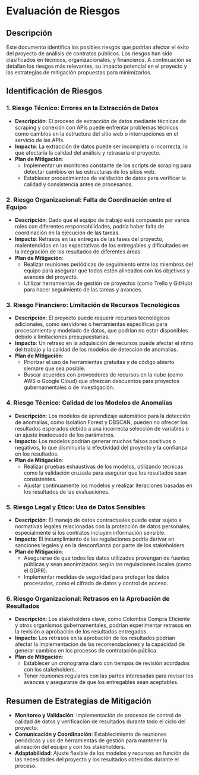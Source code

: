 # Evaluación de Riesgos

## Descripción
Este documento identifica los posibles riesgos que podrían afectar el éxito del proyecto de análisis de contratos públicos. Los riesgos han sido clasificados en técnicos, organizacionales, y financieros. A continuación se detallan los riesgos más relevantes, su impacto potencial en el proyecto y las estrategias de mitigación propuestas para minimizarlos.

## Identificación de Riesgos

### 1. **Riesgo Técnico: Errores en la Extracción de Datos**
- **Descripción**: El proceso de extracción de datos mediante técnicas de scraping y conexión con APIs puede enfrentar problemas técnicos como cambios en la estructura del sitio web o interrupciones en el servicio de las APIs.
- **Impacto**: La extracción de datos puede ser incompleta o incorrecta, lo que afectaría la calidad del análisis y retrasaría el proyecto.
- **Plan de Mitigación**:
  - Implementar un monitoreo constante de los scripts de scraping para detectar cambios en las estructuras de los sitios web.
  - Establecer procedimientos de validación de datos para verificar la calidad y consistencia antes de procesarlos.

### 2. **Riesgo Organizacional: Falta de Coordinación entre el Equipo**
- **Descripción**: Dado que el equipo de trabajo está compuesto por varios roles con diferentes responsabilidades, podría haber falta de coordinación en la ejecución de las tareas.
- **Impacto**: Retrasos en las entregas de las fases del proyecto, malentendidos en las expectativas de los entregables y dificultades en la integración de los resultados de diferentes áreas.
- **Plan de Mitigación**:
  - Realizar reuniones periódicas de seguimiento entre los miembros del equipo para asegurar que todos estén alineados con los objetivos y avances del proyecto.
  - Utilizar herramientas de gestión de proyectos (como Trello y GitHub) para hacer seguimiento de las tareas y avances.

### 3. **Riesgo Financiero: Limitación de Recursos Tecnológicos**
- **Descripción**: El proyecto puede requerir recursos tecnológicos adicionales, como servidores o herramientas específicas para procesamiento y modelado de datos, que podrían no estar disponibles debido a limitaciones presupuestarias.
- **Impacto**: Un retraso en la adquisición de recursos puede afectar el ritmo del trabajo y la calidad de los modelos de detección de anomalías.
- **Plan de Mitigación**:
  - Priorizar el uso de herramientas gratuitas y de código abierto siempre que sea posible.
  - Buscar acuerdos con proveedores de recursos en la nube (como AWS o Google Cloud) que ofrezcan descuentos para proyectos gubernamentales o de investigación.

### 4. **Riesgo Técnico: Calidad de los Modelos de Anomalías**
- **Descripción**: Los modelos de aprendizaje automático para la detección de anomalías, como Isolation Forest y DBSCAN, pueden no ofrecer los resultados esperados debido a una incorrecta selección de variables o un ajuste inadecuado de los parámetros.
- **Impacto**: Los modelos podrían generar muchos falsos positivos o negativos, lo que disminuiría la efectividad del proyecto y la confianza en los resultados.
- **Plan de Mitigación**:
  - Realizar pruebas exhaustivas de los modelos, utilizando técnicas como la validación cruzada para asegurar que los resultados sean consistentes.
  - Ajustar continuamente los modelos y realizar iteraciones basadas en los resultados de las evaluaciones.

### 5. **Riesgo Legal y Ético: Uso de Datos Sensibles**
- **Descripción**: El manejo de datos contractuales puede estar sujeto a normativas legales relacionadas con la protección de datos personales, especialmente si los contratos incluyen información sensible.
- **Impacto**: El incumplimiento de las regulaciones podría derivar en sanciones legales y en la desconfianza por parte de los stakeholders.
- **Plan de Mitigación**:
  - Asegurarse de que todos los datos utilizados provengan de fuentes públicas y sean anonimizados según las regulaciones locales (como el GDPR).
  - Implementar medidas de seguridad para proteger los datos procesados, como el cifrado de datos y control de acceso.

### 6. **Riesgo Organizacional: Retrasos en la Aprobación de Resultados**
- **Descripción**: Los stakeholders clave, como Colombia Compra Eficiente y otros organismos gubernamentales, podrían experimentar retrasos en la revisión o aprobación de los resultados entregados.
- **Impacto**: Los retrasos en la aprobación de los resultados podrían afectar la implementación de las recomendaciones y la capacidad de generar cambios en los procesos de contratación pública.
- **Plan de Mitigación**:
  - Establecer un cronograma claro con tiempos de revisión acordados con los stakeholders.
  - Tener reuniones regulares con las partes interesadas para revisar los avances y asegurarse de que los entregables sean aceptables.

## Resumen de Estrategias de Mitigación

- **Monitoreo y Validación**: Implementación de procesos de control de calidad de datos y verificación de resultados durante todo el ciclo del proyecto.
- **Comunicación y Coordinación**: Establecimiento de reuniones periódicas y uso de herramientas de gestión para mantener la alineación del equipo y con los stakeholders.
- **Adaptabilidad**: Ajuste flexible de los modelos y recursos en función de las necesidades del proyecto y los resultados obtenidos durante el proceso.
